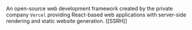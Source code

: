 An open-source web development framework created by the private company `Vercel` providing React-based web applications with server-side rendering and static website generation.
[[SSRH]]